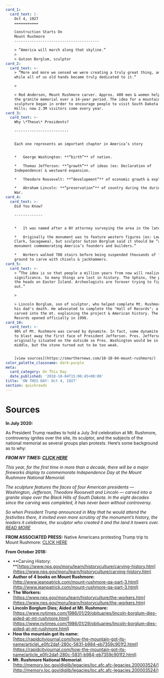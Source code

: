 ```yaml
---
card_1:
  card_text: |-
    Oct 4, 1927
    ===========

    Construction Starts On  
    Mount Rushmore
    ---------------------------------------

    > “America will march along that skyline.”
    > 
    > Gutzon Borglum, sculptor
card_2:
  card_text: >-
    > “More and more we sensed we were creating a truly great thing, and after a
    while all of us old hands became truly dedicated to it.”

    > 

    > Red Anderson, Mount Rushmore carver. Approx. 400 men & women helped carve
    the granite memorial over a 14-year period. The idea for a mountain
    sculpture began in order to encourage people to visit South Dakota's Black
    Hills; now 2.3M visitors come every year.
card_3:
  card_text: >-
    Why \*These\* Presidents?

    -------------------------


    Each one represents an important chapter in America’s story


    *   George Washington: **“birth”** of nation.

    *   Thomas Jefferson: **“growth”** of ideas (ex: Declaration of
    Independence) & westward expansion.

    *   Theodore Roosevelt: **“development”** of economic growth & exploration.

    *   Abraham Lincoln: **“preservation”** of country during the during Civil
    War.
card_4:
  card_text: >-
    Did You Know?

    -------------


    *   It was named after a NY attorney surveying the area in the late 1800s.

    *   Originally the monument was to feature western figures (ex: Lewis &
    Clark, Sacagawea), but sculptor Gutzon Borglum said it should be “a national
    monument commemorating America’s founders and builders.”

    *   Workers walked 700 stairs before being suspended thousands of feet above
    ground to carve with chisels & jackhammers.
card_5:
  card_text: >-
    > ”The idea is so that people a million years from now will realize their
    significance. So many things are lost in history. The Sphinx, the pyramids,
    the heads on Easter Island. Archeologists are forever trying to figure them
    out.”

    > 

    > Lincoln Borglum, son of sculptor, who helped complete Mt. Rushmore after
    his dad's death. He advocated to complete the "Hall of Records"; a room
    carved into the mt. explaining the project & American history. The Hall of
    Records opened officially in 1998.
card_10:
  card_text: >-
    90% of Mt. Rushmore was carved by dynamite. In fact, some dynamite was used
    to blast away the first face of President Jefferson. Pres. Jefferson was
    originally situated on the outside so Pres. Washington would be in the
    middle, but the stone turned out to be too weak.


    [view sources](https://smarthernews.com/18-10-04-mount-rushmore/)
color_palette_classname: dark-purple
meta:
  card_category: On This Day
  date_published: '2018-10-04T15:06:45+00:00'
title: 'ON THIS DAY: Oct 4, 1927'
section: quickreads
---
```

Sources
=======

**In July 2020:**

As President Trump readies to hold a July 3rd celebration at Mt. Rushmore, controversy ignites over the site, its sculptor, and the subjects of the national memorial as several groups plan protests. Here’s some background as to why:

**_FROM NY TIMES: [CLICK HERE](https://www.nytimes.com/2020/07/01/us/mount-rushmore.html)_**

_This year, for the first time in more than a decade, there will be a major fireworks display to commemorate Independence Day at the Mount Rushmore National Memorial._

_The sculpture features the faces of four American presidents — Washington, Jefferson, Theodore Roosevelt and Lincoln — carved into a granite slope over the Black Hills of South Dakota. In the eight decades since the carving was completed, it has never been without controversy._

_So when President Trump announced in May that he would attend the festivities there, it invited even more scrutiny of the monument’s history, the leaders it celebrates, the sculptor who created it and the land it towers over. [READ MORE](https://www.nytimes.com/2020/07/01/us/mount-rushmore.html)_

**FROM ASSOCIATED PRESS:** Native Americans protesting Trump trip to Mount Rushmore: [CLICK HERE](https://apnews.com/50f6bdb9e2fd2349bb39b99c1250b093)

**From October 2018:**

*   **Carving History:  
    **[https://www.nps.gov/moru/learn/historyculture/carving-history.htm](https://www.nps.gov/moru/learn/historyculture/carving-history.htm)
*   **Author of 4 books on Mount Rushmore:**  
    [http://www.jeanpatrick.com/mount-rushmore-qa-part-3.html](http://www.jeanpatrick.com/mount-rushmore-qa-part-3.html)
*   **The Workers:**  
    [https://www.nps.gov/moru/learn/historyculture/the-workers.htm](https://www.nps.gov/moru/learn/historyculture/the-workers.htm)
*   **Lincoln Borglum Dies; Aided at Mt. Rushmore:**  
    [https://www.nytimes.com/1986/01/29/obituaries/lincoln-borglum-dies-aided-at-mt-rushmore.html](https://www.nytimes.com/1986/01/29/obituaries/lincoln-borglum-dies-aided-at-mt-rushmore.html)
*   **How the mountain got its name:**  
    [https://rapidcityjournal.com/how-the-mountain-got-its-name/article\_e0fc2daf-280c-5831-b984-eb7359c901f2.html](https://rapidcityjournal.com/how-the-mountain-got-its-name/article_e0fc2daf-280c-5831-b984-eb7359c901f2.html)
*   **Mt. Rushmore National Memorial:**  
    [http://memory.loc.gov/diglib/legacies/loc.afc.afc-legacies.200003524/](http://memory.loc.gov/diglib/legacies/loc.afc.afc-legacies.200003524/)
